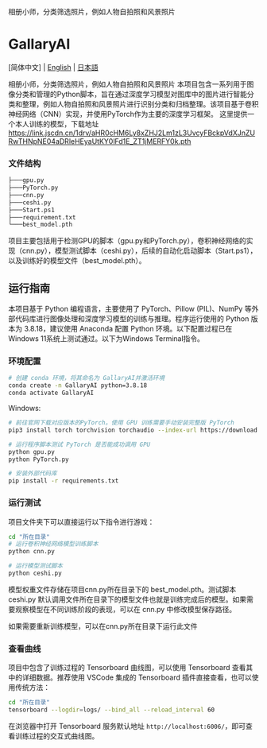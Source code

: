 相册小师，分类筛选照片，例如人物自拍照和风景照片


# GallaryAI

[简体中文] | [English](README-EN.md) | [日本語](README_JA.md)

相册小师，分类筛选照片，例如人物自拍照和风景照片
本项目包含一系列用于图像分类和管理的Python脚本，旨在通过深度学习模型对图库中的图片进行智能分类和整理，例如人物自拍照和风景照片进行识别分类和归档整理。该项目基于卷积神经网络（CNN）实现，并使用PyTorch作为主要的深度学习框架。
这里提供一个本人训练的模型，下载地址  https://link.jscdn.cn/1drv/aHR0cHM6Ly8xZHJ2Lm1zL3UvcyFBckpVdXJnZURwTHNpNE04aDRleHEyaUtKY0lFd1E_ZT1jMERFY0k.pth

### 文件结构

```bash
├───gpu.py
├───PyTorch.py
├───cnn.py
├───ceshi.py
├───Start.ps1
├───requirement.txt
└───best_model.pth
```

项目主要包括用于检测GPU的脚本（gpu.py和PyTorch.py），卷积神经网络的实现（cnn.py），模型测试脚本（ceshi.py），后续的自动化启动脚本（Start.ps1），以及训练好的模型文件（best_model.pth）。


## 运行指南

本项目基于 Python 编程语言，主要使用了 PyTorch、Pillow (PIL)、NumPy 等外部代码库进行图像处理和深度学习模型的训练与推理。程序运行使用的 Python 版本为 3.8.18，建议使用 Anaconda 配置 Python 环境。以下配置过程已在 Windows 11系统上测试通过。以下为Windows Terminal指令。


### 环境配置

```bash
# 创建 conda 环境，将其命名为 GallaryAI并激活环境
conda create -n GallaryAI python=3.8.18
conda activate GallaryAI
```


Windows:
```bash 
# 前往官网下载对应版本的PyTorch。使用 GPU 训练需要手动安装完整版 PyTorch
pip3 install torch torchvision torchaudio --index-url https://download.pytorch.org/whl/cu121

# 运行程序脚本测试 PyTorch 是否能成功调用 GPU
python gpu.py
python PyTorch.py

# 安装外部代码库
pip install -r requirements.txt
```


### 运行测试

项目文件夹下可以直接运行以下指令进行游戏：

```bash
cd "所在目录"
# 运行卷积神经网络模型训练脚本
python cnn.py

# 运行模型测试脚本
python ceshi.py
```

模型权重文件存储在项目cnn.py所在目录下的 best_model.pth。测试脚本 ceshi.py 默认调用文件所在目录下的模型文件也就是训练完成后的模型。如果需要观察模型在不同训练阶段的表现，可以在 cnn.py 中修改模型保存路径。

如果需要重新训练模型，可以在cnn.py所在目录下运行此文件


### 查看曲线

项目中包含了训练过程的 Tensorboard 曲线图，可以使用 Tensorboard 查看其中的详细数据。推荐使用 VSCode 集成的 Tensorboard 插件直接查看，也可以使用传统方法：

```bash
cd "所在目录"
tensorboard --logdir=logs/ --bind_all --reload_interval 60
```

在浏览器中打开 Tensorboard 服务默认地址 `http://localhost:6006/`，即可查看训练过程的交互式曲线图。
